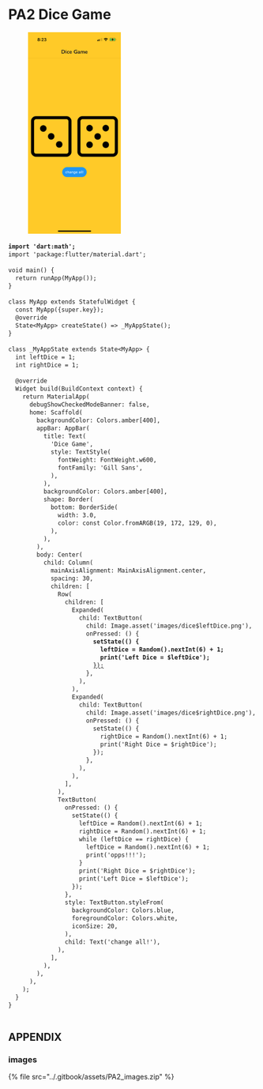 # PA2 Dice Game

<figure><img src="../.gitbook/assets/PA2_Dice Game.PNG" alt="" width="188"><figcaption></figcaption></figure>

<pre class="language-dart"><code class="lang-dart"><strong>import 'dart:math';
</strong>import 'package:flutter/material.dart';

void main() {
  return runApp(MyApp());
}

class MyApp extends StatefulWidget {
  const MyApp({super.key});
  @override
  State&#x3C;MyApp> createState() => _MyAppState();
}

class _MyAppState extends State&#x3C;MyApp> {
  int leftDice = 1;
  int rightDice = 1;

  @override
  Widget build(BuildContext context) {
    return MaterialApp(
      debugShowCheckedModeBanner: false,
      home: Scaffold(
        backgroundColor: Colors.amber[400],
        appBar: AppBar(
          title: Text(
            'Dice Game',
            style: TextStyle(
              fontWeight: FontWeight.w600,
              fontFamily: 'Gill Sans',
            ),
          ),
          backgroundColor: Colors.amber[400],
          shape: Border(
            bottom: BorderSide(
              width: 3.0,
              color: const Color.fromARGB(19, 172, 129, 0),
            ),
          ),
        ),
        body: Center(
          child: Column(
            mainAxisAlignment: MainAxisAlignment.center,
            spacing: 30,
            children: [
              Row(
                children: [
                  Expanded(
                    child: TextButton(
                      child: Image.asset('images/dice$leftDice.png'),
                      onPressed: () {
<strong>                        setState(() {
</strong><strong>                          leftDice = Random().nextInt(6) + 1;
</strong><strong>                          print('Left Dice = $leftDice');
</strong>                        <a data-footnote-ref href="#user-content-fn-1">});</a>
                      },
                    ),
                  ),
                  Expanded(
                    child: TextButton(
                      child: Image.asset('images/dice$rightDice.png'),
                      onPressed: () {
                        setState(() {
                          rightDice = Random().nextInt(6) + 1;
                          print('Right Dice = $rightDice');
                        });
                      },
                    ),
                  ),
                ],
              ),
              TextButton(
                onPressed: () {
                  setState(() {
                    leftDice = Random().nextInt(6) + 1;
                    rightDice = Random().nextInt(6) + 1;
                    while (leftDice == rightDice) {
                      leftDice = Random().nextInt(6) + 1;
                      print('opps!!!');
                    }
                    print('Right Dice = $rightDice');
                    print('Left Dice = $leftDice');
                  });
                },
                style: TextButton.styleFrom(
                  backgroundColor: Colors.blue,
                  foregroundColor: Colors.white,
                  iconSize: 20,
                ),
                child: Text('change all!'),
              ),
            ],
          ),
        ),
      ),
    );
  }
}

</code></pre>

## APPENDIX

### images

{% file src="../.gitbook/assets/PA2_images.zip" %}

[^1]: 

